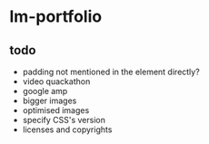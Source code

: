 # lm-portfolio

## todo
 * padding not mentioned in the element directly?
 * video quackathon
 * google amp
 * bigger images
 * optimised images
 * specify CSS's version
 * licenses and copyrights
